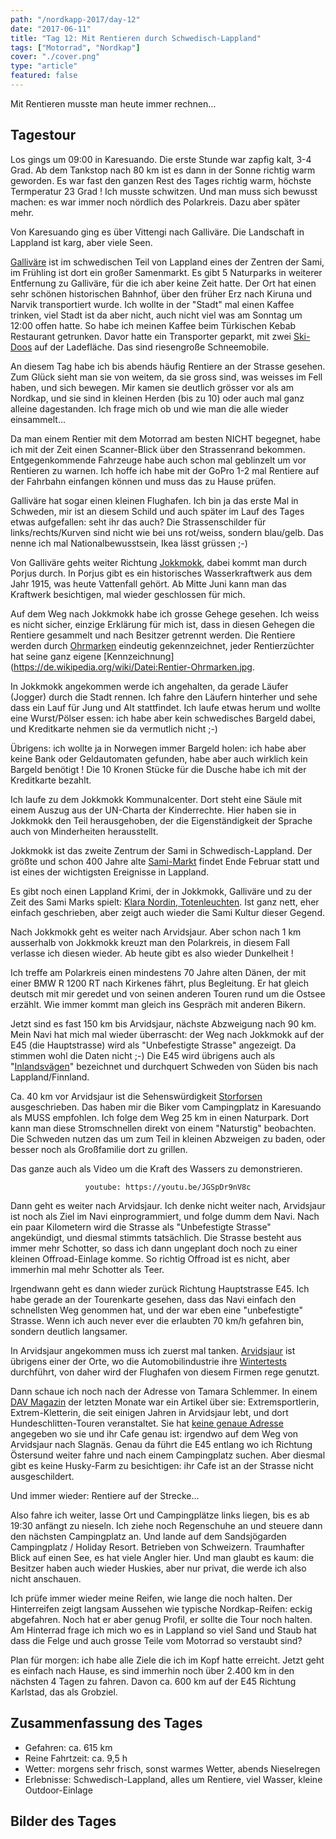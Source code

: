 ```yaml
---
path: "/nordkapp-2017/day-12"
date: "2017-06-11"
title: "Tag 12: Mit Rentieren durch Schwedisch-Lappland"
tags: ["Motorrad", "Nordkap"]
cover: "./cover.png"
type: "article"
featured: false
---
```


Mit Rentieren musste man heute immer rechnen...

## Tagestour

<rehype-image src="Tour-Day-12.png"><center></center></rehype-image>

Los gings um 09:00 in Karesuando. Die erste Stunde war zapfig kalt, 3-4 Grad. Ab dem Tankstop nach 80 km ist es dann in der Sonne richtig warm geworden. Es war fast den ganzen Rest des Tages richtig warm, höchste Termperatur 23 Grad ! Ich musste schwitzen. Und man muss sich bewusst machen: es war immer noch nördlich des Polarkreis. Dazu aber später mehr.

Von Karesuando ging es über Vittengi nach Galliväre. Die Landschaft in Lappland ist karg, aber viele Seen.

<photo-composition>
<rehype-image src="IMG_3170.JPG"><center></center></rehype-image>
<rehype-image src="IMG_3162.JPG"><center></center></rehype-image>
</photo-composition>

[Galliväre](https://de.wikipedia.org/wiki/G%C3%A4llivare) ist im schwedischen Teil von Lappland eines der Zentren der Sami, im Frühling ist dort ein großer Samenmarkt. Es gibt 5 Naturparks in weiterer Entfernung zu Galliväre, für die ich aber keine Zeit hatte. Der Ort hat einen sehr schönen historischen Bahnhof, über den früher Erz nach Kiruna und Narvik transportiert wurde. Ich wollte in der "Stadt" mal einen Kaffee trinken, viel Stadt ist da aber nicht, auch nicht viel was am Sonntag um 12:00 offen hatte. So habe ich meinen Kaffee beim Türkischen Kebab Restaurant getrunken. Davor hatte ein Transporter geparkt, mit zwei [Ski-Doos](https://en.wikipedia.org/wiki/Ski-Doo) auf der Ladefläche. Das sind riesengroße Schneemobile.

<photo-composition>
<rehype-image src="IMG_3209.JPG"><center></center></rehype-image>
<rehype-image src="IMG_3201.JPG"><center></center></rehype-image>
<rehype-image src="IMG_3204.JPG"><center></center></rehype-image>
</photo-composition>

An diesem Tag habe ich bis abends häufig Rentiere an der Strasse gesehen. Zum Glück sieht man sie von weitem, da sie gross sind, was weisses im Fell haben, und sich bewegen. Mir kamen sie deutlich grösser vor als am Nordkap, und sie sind in kleinen Herden (bis zu 10) oder auch mal ganz alleine dagestanden. Ich frage mich ob und wie man die alle wieder einsammelt...

Da man einem Rentier mit dem Motorrad am besten NICHT begegnet, habe ich mit der Zeit einen Scanner-Blick über den Strassenrand bekommen. Entgegenkommende Fahrzeuge habe auch schon mal geblinzelt um vor Rentieren zu warnen. Ich hoffe ich habe mit der GoPro 1-2 mal Rentiere auf der Fahrbahn einfangen können und muss das zu Hause prüfen.

<photo-composition>
<rehype-image src="IMG_3298.JPG"><center></center></rehype-image>
<rehype-image src="IMG_3295.JPG"><center></center></rehype-image>
</photo-composition>

Galliväre hat sogar einen kleinen Flughafen. Ich bin ja das erste Mal in Schweden, mir ist an diesem Schild und auch später im Lauf des Tages etwas aufgefallen: seht ihr das auch?
Die Strassenschilder für links/rechts/Kurven sind nicht wie bei uns rot/weiss, sondern blau/gelb. Das nenne ich mal Nationalbewusstsein, Ikea lässt grüssen ;-)

<rehype-image src="IMG_3198.JPG"><center></center></rehype-image>

Von Galliväre gehts weiter Richtung [Jokkmokk](https://de.wikipedia.org/wiki/Jokkmokk), dabei kommt man durch Porjus durch. In Porjus gibt es ein historisches Wasserkraftwerk aus dem Jahr 1915, was heute Vattenfall gehört. Ab Mitte Juni kann man das Kraftwerk besichtigen, mal wieder geschlossen für mich.

Auf dem Weg nach Jokkmokk habe ich grosse Gehege gesehen. Ich weiss es nicht sicher, einzige Erklärung für mich ist, dass in diesen Gehegen die Rentiere gesammelt und nach Besitzer getrennt werden. Die Rentiere werden durch [Ohrmarken](https://de.wikipedia.org/wiki/Ohrmarke#Aussehen_bei_den_samischen_Rentierz.C3.BCchtern) eindeutig gekennzeichnet, jeder Rentierzüchter hat seine ganz eigene [Kennzeichnung](https://de.wikipedia.org/wiki/Datei:Rentier-Ohrmarken.jpg.

<photo-composition>
<rehype-image src="IMG_3214.JPG"><center></center></rehype-image>
<rehype-image src="IMG_3213.JPG"><center></center></rehype-image>
</photo-composition>

In Jokkmokk angekommen werde ich angehalten, da gerade Läufer (Jogger) durch die Stadt rennen. Ich fahre den Läufern hinterher und sehe dass ein Lauf für Jung und Alt stattfindet. Ich laufe etwas herum und wollte eine Wurst/Pölser essen: ich habe aber kein schwedisches Bargeld dabei, und Kreditkarte nehmen sie da vermutlich nicht ;-)

Übrigens: ich wollte ja in Norwegen immer Bargeld holen: ich habe aber keine Bank oder Geldautomaten gefunden, habe aber auch wirklich kein Bargeld benötigt ! Die 10 Kronen Stücke für die Dusche habe ich mit der Kreditkarte bezahlt.

<photo-composition>
<rehype-image src="IMG_3234.JPG"><center></center></rehype-image>
<rehype-image src="IMG_3237.JPG"><center></center></rehype-image>
</photo-composition>

Ich laufe zu dem Jokkmokk Kommunalcenter. Dort steht eine Säule mit einem Auszug aus der UN-Charta der Kinderrechte. Hier haben sie in Jokkmokk den Teil herausgehoben, der die Eigenständigkeit der Sprache auch von Minderheiten herausstellt.

<rehype-image src="IMG_3240.JPG"><center></center></rehype-image>

Jokkmokk ist das zweite Zentrum der Sami in Schwedisch-Lappland. Der größte und schon 400 Jahre alte [Sami-Markt](http://www.jokkmokksmarknad.se/en/) findet Ende Februar statt und ist eines der wichtigsten Ereignisse in Lappland.

Es gibt noch einen Lappland Krimi, der in Jokkmokk, Galliväre und zu der Zeit des Sami Marks spielt: [Klara Nordin, Totenleuchten](https://www.amazon.de/Totenleuchten-Ein-Lappland-Krimi-Die-Lappland-Krimis/dp/3462046934). Ist ganz nett, eher einfach geschrieben, aber zeigt auch wieder die Sami Kultur dieser Gegend.

Nach Jokkmokk geht es weiter nach Arvidsjaur. Aber schon nach 1 km ausserhalb von Jokkmokk kreuzt man den Polarkreis, in diesem Fall verlasse ich diesen wieder. Ab heute gibt es also wieder Dunkelheit !

<rehype-image src="IMG_3244.JPG"><center></center></rehype-image>

Ich treffe am Polarkreis einen mindestens 70 Jahre alten Dänen, der mit einer BMW R 1200 RT nach Kirkenes fährt, plus Begleitung. Er hat gleich deutsch mit mir geredet und von seinen anderen Touren rund um die Ostsee erzählt. Wie immer kommt man gleich ins Gespräch mit anderen Bikern.

Jetzt sind es fast 150 km bis Arvidsjaur, nächste Abzweigung nach 90 km.
Mein Navi hat mich mal wieder überrascht: der Weg nach Jokkmokk auf der E45 (die Hauptstrasse) wird als "Unbefestigte Strasse" angezeigt. Da stimmen wohl die Daten nicht ;-)
Die E45 wird übrigens auch als "[Inlandsvägen](https://de.wikipedia.org/wiki/Inlandsv%C3%A4gen)" bezeichnet und durchquert Schweden von Süden bis nach Lappland/Finnland.

<photo-composition>
<rehype-image src="IMG_3250.JPG"><center></center></rehype-image>
<rehype-image src="IMG_3304.JPG"><center></center></rehype-image>
</photo-composition>

Ca. 40 km vor Arvidsjaur ist die Sehenswürdigkeit [Storforsen](https://de.wikipedia.org/wiki/Storforsen) ausgeschrieben. Das haben mir die Biker vom Campingplatz in Karesuando als MUSS empfohlen. Ich folge dem Weg 25 km in einen Naturpark. Dort kann man diese Stromschnellen direkt von einem "Naturstig" beobachten. Die Schweden nutzen das um zum Teil in kleinen Abzweigen zu baden, oder besser noch als Großfamilie dort zu grillen.

<photo-composition>
<rehype-image src="IMG_3268.JPG"><center></center></rehype-image>
<rehype-image src="IMG_3271.JPG"><center></center></rehype-image>
</photo-composition>

Das ganze auch als Video um die Kraft des Wassers zu demonstrieren.

<center>

`youtube: https://youtu.be/JGSpDr9nV8c`
</center>

Dann geht es weiter nach Arvidsjaur. Ich denke nicht weiter nach, Arvidsjaur ist noch als Ziel im Navi einprogrammiert, und folge dumm dem Navi. Nach ein paar Kilometern wird die Strasse als "Unbefestigte Strasse" angekündigt, und diesmal stimmts tatsächlich. Die Strasse besteht aus immer mehr Schotter, so dass ich dann ungeplant doch noch zu einer kleinen Offroad-Einlage komme. So richtig Offroad ist es nicht, aber immerhin mal mehr Schotter als Teer.

<photo-composition>
<rehype-image src="IMG_3284.JPG"><center></center></rehype-image>
<rehype-image src="IMG_3287.JPG"><center></center></rehype-image>
<rehype-image src="IMG_3282.JPG"><center></center></rehype-image>
</photo-composition>

Irgendwann geht es dann wieder zurück Richtung Hauptstrasse E45. Ich habe gerade an der Tourenkarte gesehen, dass das Navi einfach den schnellsten Weg genommen hat, und der war eben eine "unbefestigte" Strasse. Wenn ich auch never ever die erlaubten 70 km/h gefahren bin, sondern deutlich langsamer.

In Arvidsjaur angekommen muss ich zuerst mal tanken. [Arvidsjaur](https://de.wikipedia.org/wiki/Arvidsjaur) ist übrigens einer der Orte, wo die Automobilindustrie ihre [Wintertests](http://www.visitarvidsjaur.se/en/se-gora/winter-car-testing-through-the-years/) durchführt, von daher wird der Flughafen von diesem Firmen rege genutzt.

Dann schaue ich noch nach der Adresse von Tamara Schlemmer. In einem [DAV Magazin](https://www.alpenverein.de/chameleon/public/537a0100-0d69-1ea4-c1e5-7b3607da8d2b/Panorama-2-2017-Menschen-Tamara-Schlemmer_28324.pdf) der letzten Monate war ein Artikel über sie: Extremsportlerin, Extrem-Kletterin, die seit einigen Jahren in Arvidsjaur lebt, und dort Hundeschlitten-Touren veranstaltet. Sie hat [keine genaue Adresse](http://www.cafe-husky-camp.com/html/uberuns.html) angegeben wo sie und ihr Cafe genau ist: irgendwo auf dem Weg von Arvidsjaur nach Slagnäs. Genau da führt die E45 entlang wo ich Richtung Östersund weiter fahre und nach einem Campingplatz suchen. Aber diesmal gibt es keine Husky-Farm zu besichtigen: ihr Cafe ist an der Strasse nicht ausgeschildert.

Und immer wieder: Rentiere auf der Strecke...

Also fahre ich weiter, lasse Ort und Campingplätze links liegen, bis es ab 19:30 anfängt zu nieseln. Ich ziehe noch Regenschuhe an und steuere dann den nächsten Campingplatz an. Und lande auf dem Sandsjögarden Campingplatz / Holiday Resort. Betrieben von Schweizern. Traumhafter Blick auf einen See, es hat viele Angler hier. Und man glaubt es kaum: die Besitzer haben auch wieder Huskies, aber nur privat, die werde ich also nicht anschauen.

<photo-composition>
<rehype-image src="IMG_3306.JPG"><center></center></rehype-image>
<rehype-image src="IMG_3307.JPG"><center></center></rehype-image>
<rehype-image src="IMG_3353.JPG"><center></center></rehype-image>
</photo-composition>

Ich prüfe immer wieder meine Reifen, wie lange die noch halten. Der Hinterreifen zeigt langsam Aussehen wie typische Nordkap-Reifen: eckig abgefahren. Noch hat er aber genug Profil, er sollte die Tour noch halten. Am Hinterrad frage ich mich wo es in Lappland so viel Sand und Staub hat dass die Felge und auch grosse Teile vom Motorrad so verstaubt sind?

<photo-composition>
<rehype-image src="IMG_3292.JPG"><center></center></rehype-image>
<rehype-image src="IMG_3291.JPG"><center></center></rehype-image>
</photo-composition>

Plan für morgen: ich habe alle Ziele die ich im Kopf hatte erreicht. Jetzt geht es einfach nach Hause, es sind immerhin noch über 2.400 km in den nächsten 4 Tagen zu fahren. Davon ca. 600 km auf der E45 Richtung Karlstad, das als Grobziel.

## Zusammenfassung des Tages

* Gefahren: ca. 615 km
* Reine Fahrtzeit: ca. 9,5 h
* Wetter: morgens sehr frisch, sonst warmes Wetter, abends Nieselregen
* Erlebnisse: Schwedisch-Lappland, alles um Rentiere, viel Wasser, kleine Outdoor-Einlage 

## Bilder des Tages

<photo-composition>
<rehype-image src="IMG_3157.JPG"><center></center></rehype-image>
<rehype-image src="IMG_3185.JPG"><center></center></rehype-image>
<rehype-image src="IMG_3219.JPG"><center></center></rehype-image>
<rehype-image src="IMG_3263.JPG"><center></center></rehype-image>
<rehype-image src="IMG_3284.JPG"><center></center></rehype-image>
<rehype-image src="IMG_3303.JPG"><center></center></rehype-image>
</photo-composition>
